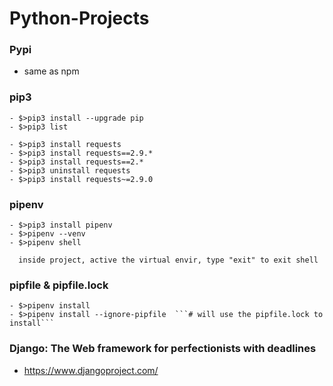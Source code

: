 # Python-Projects

### Pypi 
- same as npm

### pip3
```
- $>pip3 install --upgrade pip
- $>pip3 list

- $>pip3 install requests
- $>pip3 install requests==2.9.*
- $>pip3 install requests==2.*
- $>pip3 uninstall requests
- $>pip3 install requests~=2.9.0
```
### pipenv
```
- $>pip3 install pipenv
- $>pipenv --venv
- $>pipenv shell 
```
```
  inside project, active the virtual envir, type "exit" to exit shell
```
### pipfile & pipfile.lock
```
- $>pipenv install
- $>pipenv install --ignore-pipfile  ```# will use the pipfile.lock to install```

```
### Django: The Web framework for perfectionists with deadlines
- https://www.djangoproject.com/
